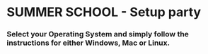 # SUMMER SCHOOL - Setup party

### Select your Operating System and simply follow the instructions for either Windows, Mac or Linux. 

